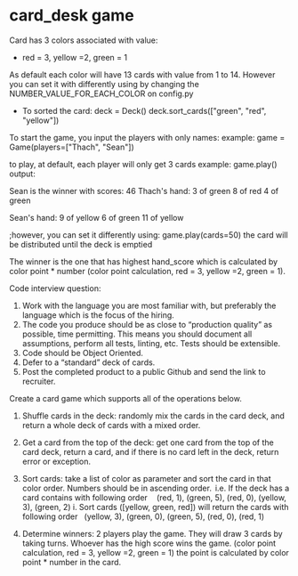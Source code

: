 # card_desk game

Card has 3 colors associated with value:
* red = 3, yellow =2, green = 1

As default each color will have 13 cards with value from 1 to 14.
However you can set it with differently using by changing the NUMBER_VALUE_FOR_EACH_COLOR on config.py

* To sorted the card:
deck = Deck()
deck.sort_cards(["green", "red", "yellow"])

To start the game, you input the players with only names:
example:
game = Game(players=["Thach", "Sean"])

to play, at default, each player will only get 3 cards
example:
game.play()
output:

Sean is the winner with scores: 46
Thach's hand:
3 of green
8 of red
4 of green

Sean's hand:
9 of yellow
6 of green
11 of yellow


;however, you can set it differently using:
game.play(cards=50)
the card will be distributed until the deck is emptied

The winner is the one that has highest hand_score which is calculated by color point * number (color point calculation, red = 3, yellow =2, green = 1).



Code interview question:
1.	Work with the language you are most familiar with, but preferably the language which is the focus of the hiring.
2.	The code you produce should be as close to “production quality” as possible, time permitting.
This means you should document all assumptions, perform all tests, linting, etc. Tests should be extensible.
3.	Code should be Object Oriented.
4.	Defer to a “standard” deck of cards.
5.	Post the completed product to a public Github and send the link to recruiter.


Create a card game which supports all of the operations below.
1.	Shuffle cards in the deck: randomly mix the cards in the card deck, and return a whole deck of cards with a mixed order.

2.	Get a card from the top of the deck: get one card from the top of the card deck, return a card, and if there is no card left in the deck, return error or exception. 

3.	Sort cards: take a list of color as parameter and sort the card in that color order.
Numbers should be in ascending order. 
i.e. If the deck has a card contains with following order 
    (red, 1), (green, 5), (red, 0), (yellow, 3), (green, 2)
i.	Sort cards ([yellow, green, red]) will return the cards with following order
   (yellow, 3), (green, 0), (green, 5), (red, 0), (red, 1) 

4.	Determine winners: 2 players play the game. They will draw 3 cards by taking turns.
Whoever has the high score wins the game. (color point calculation, red = 3, yellow =2, green = 1) the point is calculated by color point * number in the card.  

